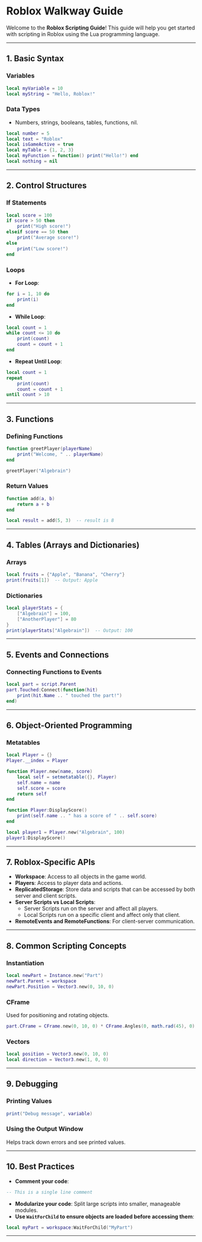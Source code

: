 
# Roblox Walkway Guide

Welcome to the **Roblox Scripting Guide**! This guide will help you get started with scripting in Roblox using the Lua programming language.

---

## 1. Basic Syntax

### Variables
```lua
local myVariable = 10
local myString = "Hello, Roblox!"
```

### Data Types
- Numbers, strings, booleans, tables, functions, nil.
```lua
local number = 5
local text = "Roblox"
local isGameActive = true
local myTable = {1, 2, 3}
local myFunction = function() print("Hello!") end
local nothing = nil
```

---

## 2. Control Structures

### If Statements
```lua
local score = 100
if score > 50 then
    print("High score!")
elseif score == 50 then
    print("Average score!")
else
    print("Low score!")
end
```

### Loops
- **For Loop**:
```lua
for i = 1, 10 do
    print(i)
end
```
- **While Loop**:
```lua
local count = 1
while count <= 10 do
    print(count)
    count = count + 1
end
```
- **Repeat Until Loop**:
```lua
local count = 1
repeat
    print(count)
    count = count + 1
until count > 10
```

---

## 3. Functions

### Defining Functions
```lua
function greetPlayer(playerName)
    print("Welcome, " .. playerName)
end

greetPlayer("Algebrain")
```

### Return Values
```lua
function add(a, b)
    return a + b
end

local result = add(5, 3)  -- result is 8
```

---

## 4. Tables (Arrays and Dictionaries)

### Arrays
```lua
local fruits = {"Apple", "Banana", "Cherry"}
print(fruits[1])  -- Output: Apple
```

### Dictionaries
```lua
local playerStats = {
    ["Algebrain"] = 100,
    ["AnotherPlayer"] = 80
}
print(playerStats["Algebrain"])  -- Output: 100
```

---

## 5. Events and Connections

### Connecting Functions to Events
```lua
local part = script.Parent
part.Touched:Connect(function(hit)
    print(hit.Name .. " touched the part!")
end)
```

---

## 6. Object-Oriented Programming

### Metatables
```lua
local Player = {}
Player.__index = Player

function Player.new(name, score)
    local self = setmetatable({}, Player)
    self.name = name
    self.score = score
    return self
end

function Player:DisplayScore()
    print(self.name .. " has a score of " .. self.score)
end

local player1 = Player.new("Algebrain", 100)
player1:DisplayScore()
```

---

## 7. Roblox-Specific APIs

- **Workspace**: Access to all objects in the game world.
- **Players**: Access to player data and actions.
- **ReplicatedStorage**: Store data and scripts that can be accessed by both server and client scripts.
- **Server Scripts vs Local Scripts**:
  - Server Scripts run on the server and affect all players.
  - Local Scripts run on a specific client and affect only that client.
- **RemoteEvents and RemoteFunctions**: For client-server communication.

---

## 8. Common Scripting Concepts

### Instantiation
```lua
local newPart = Instance.new("Part")
newPart.Parent = workspace
newPart.Position = Vector3.new(0, 10, 0)
```

### CFrame
Used for positioning and rotating objects.
```lua
part.CFrame = CFrame.new(0, 10, 0) * CFrame.Angles(0, math.rad(45), 0)
```

### Vectors
```lua
local position = Vector3.new(0, 10, 0)
local direction = Vector3.new(1, 0, 0)
```

---

## 9. Debugging

### Printing Values
```lua
print("Debug message", variable)
```

### Using the Output Window
Helps track down errors and see printed values.

---

## 10. Best Practices

- **Comment your code**:
```lua
-- This is a single line comment
```
- **Modularize your code**: Split large scripts into smaller, manageable modules.
- **Use `WaitForChild` to ensure objects are loaded before accessing them**:
```lua
local myPart = workspace:WaitForChild("MyPart")
```

---
